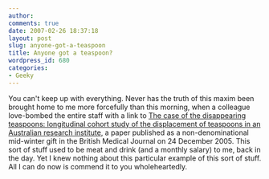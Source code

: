 ```yaml
---
author:
comments: true
date: 2007-02-26 18:37:18
layout: post
slug: anyone-got-a-teaspoon
title: Anyone got a teaspoon?
wordpress_id: 680
categories:
- Geeky
---
```


You can't keep up with everything. Never has the truth of this maxim been brought home to me more forcefully than this morning, when a colleague love-bombed the entire staff with a link to [The case of the disappearing teaspoons: longitudinal cohort study of the displacement of teaspoons in an Australian research institute](http://www.bmj.com/cgi/content/full/331/7531/1498), a paper published as a non-denominational mid-winter gift in the British Medical Journal on 24 December 2005. This sort of stuff used to be meat and drink (and a monthly salary) to me, back in the day. Yet I knew nothing about this particular example of this sort of stuff. All I can do now is commend it to you wholeheartedly.

